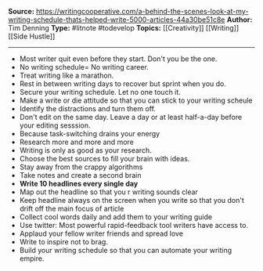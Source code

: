**Source:** https://writingcooperative.com/a-behind-the-scenes-look-at-my-writing-schedule-thats-helped-write-5000-articles-44a30be51c8e
**Author:** Tim Denning
**Type:** #litnote #todevelop 
**Topics:** [[Creativity]] [[Writing]] [[Side Hustle]]

----
- Most writer quit even before they start. Don't you be the one.
- No writing schedule= No writing career.
- Treat writing like a marathon. 
- Rest in between writing days to recover but sprint when you do.
- Secure your writing schedule. Let no one touch it. 
- Make a write or die attitude so that you can stick to your writing scheule
- Identify the distractions and turn them off.
- Don't edit on the same day. Leave a day or at least half-a-day before your editing sesssion.
- Because task-switching drains your energy
- Research more and more and more
- Writing is only as good as your research.
- Choose the best sources to fill your brain with ideas.
- Stay away from the crappy algorithms
- Take notes and create a second brain
- **Write 10 headlines every single day**
- Map out the headline so that you r writing sounds clear
- Keep headline always on the screen when you write so that you don't drift off the main focus of article
- Collect cool words daily and add them to your writing guide
- Use twitter: Most powerful rapid-feedback tool writers have access to.
- Applaud your fellow writer friends and spread love
- Write to inspire not to brag.
- Build your writing schedule so that you can automate your writing empire.
